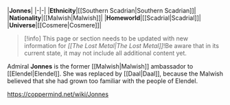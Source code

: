 |**Jonnes**|
|-|-|
|**Ethnicity**|[[Southern Scadrian\|Southern Scadrian]]|
|**Nationality**|[[Malwish\|Malwish]]|
|**Homeworld**|[[Scadrial\|Scadrial]]|
|**Universe**|[[Cosmere\|Cosmere]]|

> [!info] This page or section needs to be updated with new information for *[[The Lost Metal\|The Lost Metal]]*!Be aware that in its current state, it may not include all additional content yet.

Admiral **Jonnes** is the former [[Malwish\|Malwish]] ambassador to [[Elendel\|Elendel]]. She was replaced by [[Daal\|Daal]], because the Malwish believed that she had grown too familiar with the people of Elendel.



https://coppermind.net/wiki/Jonnes